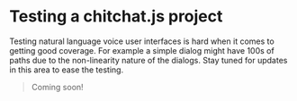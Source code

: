 # Testing a chitchat.js project

Testing natural language voice user interfaces is hard when it comes to getting good coverage. For example a simple dialog might have 100s of paths due to the non-linearity nature of the dialogs. Stay tuned for updates in this area to ease the testing.

> Coming soon!
